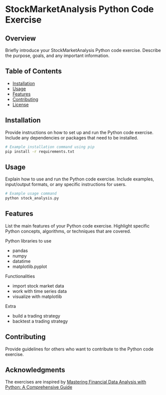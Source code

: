 
# StockMarketAnalysis Python Code Exercise

## Overview

Briefly introduce your StockMarketAnalysis Python code exercise. Describe the purpose, goals, and any important information.

## Table of Contents

- [Installation](#installation)
- [Usage](#usage)
- [Features](#features)
- [Contributing](#contributing)
- [License](#license)

## Installation

Provide instructions on how to set up and run the Python code exercise. Include any dependencies or packages that need to be installed.

```bash
# Example installation command using pip
pip install -r requirements.txt
```

## Usage

Explain how to use and run the Python code exercise. Include examples, input/output formats, or any specific instructions for users.

```bash
# Example usage command
python stock_analysis.py

```

## Features

List the main features of your Python code exercise. Highlight specific Python concepts, algorithms, or techniques that are covered.

Python libraries to use
- pandas
- numpy
- datatime
- matplotlib.pyplot

Functionalities
- import stock market data
- work with time series data
- visualize with matplotlib

Extra
- build a trading strategy
- backtest a trading strategy

## Contributing

Provide guidelines for others who want to contribute to the Python code exercise. 



## Acknowledgments

The exercises are inspired by [Mastering Financial Data Analysis with Python: A Comprehensive Guide](https://medium.com/@redeaddiscolll/mastering-financial-data-analysis-with-python-a-comprehensive-guide-1a8ecd302281)
